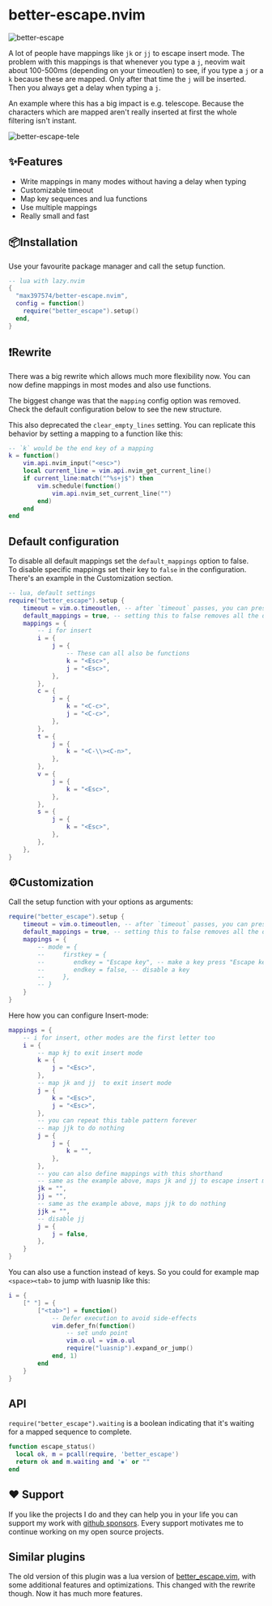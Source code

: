 # better-escape.nvim

![better-escape](https://github.com/max397574/better-escape.nvim/assets/81827001/8863a620-b075-4417-92d0-7eb2d2646186)

A lot of people have mappings like `jk` or `jj` to escape insert mode. The
problem with this mappings is that whenever you type a `j`, neovim wait about
100-500ms (depending on your timeoutlen) to see, if you type a `j` or a `k`
because these are mapped. Only after that time the `j` will be inserted. Then
you always get a delay when typing a `j`.

An example where this has a big impact is e.g. telescope. Because the characters
which are mapped aren't really inserted at first the whole filtering isn't
instant.

![better-escape-tele](https://github.com/max397574/better-escape.nvim/assets/81827001/390f115d-87cd-43d8-aadf-fffb12bd84c9)

## ✨Features

- Write mappings in many modes without having a delay when typing
- Customizable timeout
- Map key sequences and lua functions
- Use multiple mappings
- Really small and fast

## 📦Installation

Use your favourite package manager and call the setup function.

```lua
-- lua with lazy.nvim
{
  "max397574/better-escape.nvim",
  config = function()
    require("better_escape").setup()
  end,
}
```

## ❗Rewrite

There was a big rewrite which allows much more flexibility now. You can now
define mappings in most modes and also use functions.

The biggest change was that the `mapping` config option was removed. Check the
default configuration below to see the new structure.

This also deprecated the `clear_empty_lines` setting. You can replicate this
behavior by setting a mapping to a function like this:

```lua
-- `k` would be the end key of a mapping
k = function()
    vim.api.nvim_input("<esc>")
    local current_line = vim.api.nvim_get_current_line()
    if current_line:match("^%s+j$") then
        vim.schedule(function()
            vim.api.nvim_set_current_line("")
        end)
    end
end
```
## Default configuration

To disable all default mappings set the `default_mappings` option to false.   
To disable specific mappings set their key to `false` in the configuration. There's an example in the Customization section.

```lua
-- lua, default settings
require("better_escape").setup {
    timeout = vim.o.timeoutlen, -- after `timeout` passes, you can press the escape key and the plugin will ignore it
    default_mappings = true, -- setting this to false removes all the default mappings
    mappings = {
        -- i for insert
        i = {
            j = {
                -- These can all also be functions
                k = "<Esc>",
                j = "<Esc>",
            },
        },
        c = {
            j = {
                k = "<C-c>",
                j = "<C-c>",
            },
        },
        t = {
            j = {
                k = "<C-\\><C-n>",
            },
        },
        v = {
            j = {
                k = "<Esc>",
            },
        },
        s = {
            j = {
                k = "<Esc>",
            },
        },
    },
}
```
## ⚙️Customization

Call the setup function with your options as arguments:
```lua
require("better_escape").setup {
    timeout = vim.o.timeoutlen, -- after `timeout` passes, you can press the escape key and the plugin will ignore it
    default_mappings = true, -- setting this to false removes all the default mappings
    mappings = {
        -- mode = {
        --     firstkey = {
        --        endkey = "Escape key", -- make a key press "Escape key"
        --        endkey = false, -- disable a key
        --     },
        -- }
    }
}
```

Here how you can configure Insert-mode:
```lua
mappings = {
    -- i for insert, other modes are the first letter too
    i = {
        -- map kj to exit insert mode
        k = {
            j = "<Esc>",
        },
        -- map jk and jj  to exit insert mode
        j = {
            k = "<Esc>",
            j = "<Esc>",
        },
        -- you can repeat this table pattern forever
        -- map jjk to do nothing
        j = {
            j = {
                k = "",
            },
        },
        -- you can also define mappings with this shorthand
        -- same as the example above, maps jk and jj to escape insert mode
        jk = "", 
        jj = "", 
        -- same as the example above, maps jjk to do nothing
        jjk = "", 
        -- disable jj
        j = {
            j = false,
        },
    }
}
```

You can also use a function instead of keys. So you could for example map
`<space><tab>` to jump with luasnip like this:

```lua
i = {
    [" "] = {
        ["<tab>"] = function()
            -- Defer execution to avoid side-effects
            vim.defer_fn(function()
                -- set undo point
                vim.o.ul = vim.o.ul
                require("luasnip").expand_or_jump()
            end, 1)
        end
    }
}
```

## API

`require("better_escape").waiting` is a boolean indicating that it's waiting for
a mapped sequence to complete.

```lua
function escape_status()
  local ok, m = pcall(require, 'better_escape')
  return ok and m.waiting and '✺' or ""
end
```

## ❤️ Support

If you like the projects I do and they can help you in your life you can support
my work with [github sponsors](https://github.com/sponsors/max397574). Every
support motivates me to continue working on my open source projects.

## Similar plugins

The old version of this plugin was a lua version of
[better_escape.vim](https://github.com/jdhao/better-escape.vim), with some
additional features and optimizations. This changed with the rewrite though. Now
it has much more features.
